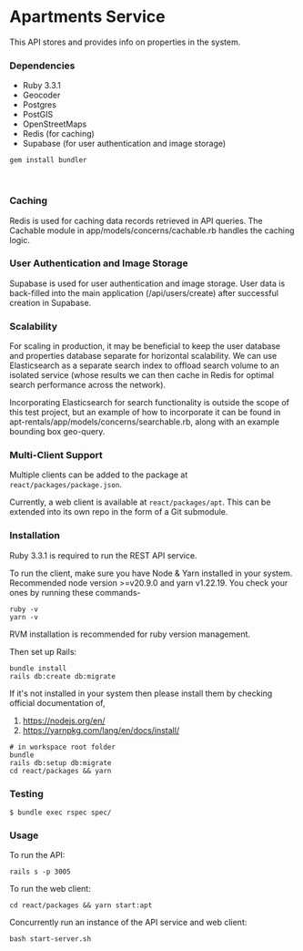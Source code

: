 # Apartments Service

This API stores and provides info on properties in the system.

### Dependencies

- Ruby 3.3.1
- Geocoder
- Postgres
- PostGIS
- OpenStreetMaps
- Redis (for caching)
- Supabase (for user authentication and image storage)

```shell
gem install bundler
```

<br>

### Caching

Redis is used for caching data records retrieved in API queries. The Cachable module in app/models/concerns/cachable.rb handles the caching logic.

### User Authentication and Image Storage

Supabase is used for user authentication and image storage. User data is back-filled into the main application (/api/users/create) after successful creation in Supabase.

### Scalability

For scaling in production, it may be beneficial to keep the user database and properties database separate for horizontal scalability. We can use Elasticsearch as a separate search index to offload search volume to an isolated service (whose results we can then cache in Redis for optimal search performance across the network).

Incorporating Elasticsearch for search functionality is outside the scope of this test project, but an example of how to incorporate it can be found in apt-rentals/app/models/concerns/searchable.rb, along with an example bounding box geo-query.

### Multi-Client Support

Multiple clients can be added to the package at `react/packages/package.json`.

Currently, a web client is available at `react/packages/apt`. This can be extended into its own repo in the form of a Git submodule.

### Installation

Ruby 3.3.1 is required to run the REST API service.

To run the client, make sure you have Node & Yarn installed in your system. Recommended node version >=v20.9.0 and yarn v1.22.19. You check your ones by running these commands-

```shell
ruby -v
yarn -v
```

RVM installation is recommended for ruby version management.

Then set up Rails:
```shell
bundle install
rails db:create db:migrate
```

If it's not installed in your system then please install them by checking official documentation of,

1. https://nodejs.org/en/
2. https://yarnpkg.com/lang/en/docs/install/

```shell
# in workspace root folder
bundle
rails db:setup db:migrate
cd react/packages && yarn
```

### Testing

```shell
$ bundle exec rspec spec/
```

### Usage

To run the API:
```shell
rails s -p 3005
```

To run the web client:

```shell
cd react/packages && yarn start:apt
```

Concurrently run an instance of the API service and web client:
```shell
bash start-server.sh
```

